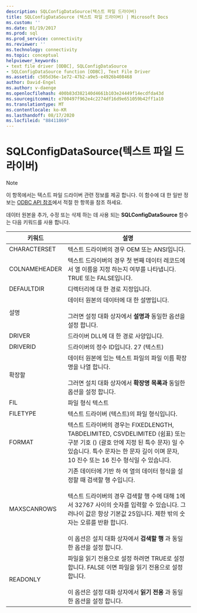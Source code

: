 ```yaml
---
description: SQLConfigDataSource(텍스트 파일 드라이버)
title: SQLConfigDataSource (텍스트 파일 드라이버) | Microsoft Docs
ms.custom: ''
ms.date: 01/19/2017
ms.prod: sql
ms.prod_service: connectivity
ms.reviewer: ''
ms.technology: connectivity
ms.topic: conceptual
helpviewer_keywords:
- text file driver [ODBC], SQLConfigDataSource
- SQLConfigDataSource function [ODBC], Text File Driver
ms.assetid: c505d36e-1e72-47b2-a9e5-e4926b408468
author: David-Engel
ms.author: v-daenge
ms.openlocfilehash: 400b83d382140d4661b103e24449f14ecdfda43d
ms.sourcegitcommit: e700497f962e4c2274df16d9e651059b42ff1a10
ms.translationtype: MT
ms.contentlocale: ko-KR
ms.lasthandoff: 08/17/2020
ms.locfileid: "88411869"
---
```

# <a name="sqlconfigdatasource-text-file-driver"></a>SQLConfigDataSource(텍스트 파일 드라이버)
> [!NOTE]  
>  이 항목에서는 텍스트 파일 드라이버 관련 정보를 제공 합니다. 이 함수에 대 한 일반 정보는 [ODBC API 참조](../../odbc/reference/syntax/odbc-api-reference.md)에서 적절 한 항목을 참조 하세요.  
  
 데이터 원본을 추가, 수정 또는 삭제 하는 데 사용 되는 **SQLConfigDataSource** 함수는 다음 키워드를 사용 합니다.  
  
|키워드|설명|  
|-------------|-----------------|  
|CHARACTERSET|텍스트 드라이버의 경우 OEM 또는 ANSI입니다.|  
|COLNAMEHEADER|텍스트 드라이버의 경우 첫 번째 데이터 레코드에서 열 이름을 지정 하는지 여부를 나타냅니다. TRUE 또는 FALSE입니다.|  
|DEFAULTDIR|디렉터리에 대 한 경로 지정입니다.|  
|설명|데이터 원본의 데이터에 대 한 설명입니다.<br /><br /> 그러면 설정 대화 상자에서 **설명과** 동일한 옵션을 설정 합니다.|  
|DRIVER|드라이버 DLL에 대 한 경로 사양입니다.|  
|DRIVERID|드라이버의 정수 ID입니다. 27 (텍스트)|  
|확장할|데이터 원본에 있는 텍스트 파일의 파일 이름 확장명을 나열 합니다.<br /><br /> 그러면 설치 대화 상자에서 **확장명 목록과** 동일한 옵션을 설정 합니다.|  
|FIL|파일 형식 텍스트|  
|FILETYPE|텍스트 드라이버 (텍스트)의 파일 형식입니다.|  
|FORMAT|텍스트 드라이버의 경우는 FIXEDLENGTH, TABDELIMITED, CSVDELIMITED (쉼표) 또는 구분 기호 () (괄호 안에 지정 된 특수 문자) 일 수 있습니다. 특수 문자는 한 문자 길이 이며 문자, 10 진수 또는 16 진수 형식일 수 있습니다.|  
|MAXSCANROWS|기존 데이터에 기반 하 여 열의 데이터 형식을 설정할 때 검색할 행 수입니다.<br /><br /> 텍스트 드라이버의 경우 검색할 행 수에 대해 1에서 32767 사이의 숫자를 입력할 수 있습니다. 그러나이 값은 항상 기본값 25입니다. 제한 밖의 숫자는 오류를 반환 합니다.<br /><br /> 이 옵션은 설치 대화 상자에서 **검색할 행** 과 동일한 옵션을 설정 합니다.|  
|READONLY|파일을 읽기 전용으로 설정 하려면 TRUE로 설정 합니다. FALSE 이면 파일을 읽기 전용으로 설정 합니다.<br /><br /> 이 옵션은 설정 대화 상자에서 **읽기 전용** 과 동일한 옵션을 설정 합니다.|
